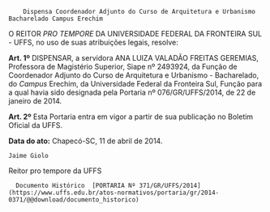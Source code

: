         Dispensa Coordenador Adjunto do Curso de Arquitetura e Urbanismo Bacharelado Campus Erechim  

O REITOR *PRO TEMPORE* DA UNIVERSIDADE FEDERAL DA FRONTEIRA SUL - UFFS, no uso de suas atribuições legais, resolve:

 **Art. 1º** DISPENSAR, a servidora ANA LUIZA VALADÃO FREITAS GEREMIAS, Professora de Magistério Superior, Siape nº 2493924, da Função de Coordenador Adjunto do Curso de Arquitetura e Urbanismo - Bacharelado, do *Campus* Erechim, da Universidade Federal da Fronteira Sul, Função para a qual havia sido designada pela Portaria nº 076/GR/UFFS/2014, de 22 de janeiro de 2014.

 **Art. 2º** Esta Portaria entra em vigor a partir de sua publicação no Boletim Oficial da UFFS.

  

   **Data do ato:** Chapecó-SC, 11 de abril de 2014.   
 

    Jaime Giolo   
 Reitor pro tempore da UFFS 

      Documento Histórico  [PORTARIA Nº 371/GR/UFFS/2014](https://www.uffs.edu.br/atos-normativos/portaria/gr/2014-0371/@@download/documento_historico)     
      